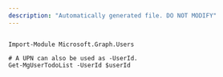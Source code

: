 ```yaml
---
description: "Automatically generated file. DO NOT MODIFY"
---
```


```powershellv2

Import-Module Microsoft.Graph.Users

# A UPN can also be used as -UserId.
Get-MgUserTodoList -UserId $userId

```